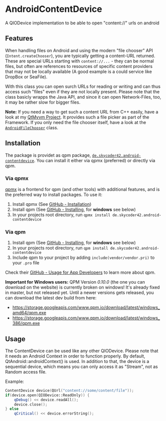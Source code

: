 # AndroidContentDevice
A QIODevice implementation to be able to open "content://" urls on android

## Features
When handling files on Android and using the modern "file chooser" API (`Intent.createChooser`), you are typically getting a content-URL returned. These are special URLs starting with `content://...` - they can be normal files, but often are references to resources of specific content providers that may not be locally available (A good example is a could service like DropBox or SeaFile).

With this class you can open surch URLs for reading or writing and can thus access such "files" even if they are not locally present. Please note that the class basicly wrapps the Java API, and since it can open Network-Files, too, it may be rather slow for bigger files.

**Note:** If you need a way to get such a content URL from C++ easily, have a look at my [QtMvvm Project](https://github.com/Skycoder42/QtMvvm). It provides such a file picker as part of the Framework. If you only need the file chooser itself, have a look at the [`AndroidFileChooser`](https://github.com/Skycoder42/QtMvvm/blob/master/src/imports/mvvmquick/androidfilechooser.h) class.

## Installation
The package is providet as qpm  package, [`de.skycoder42.android-contentdevice`](https://www.qpm.io/packages/de.skycoder42.android-contentdevice/index.html). You can install it either via qpmx (preferred) or directly via qpm.

### Via qpmx
[qpmx](https://github.com/Skycoder42/qpmx) is a frontend for qpm (and other tools) with additional features, and is the preferred way to install packages. To use it:

1. Install qpmx (See [GitHub - Installation](https://github.com/Skycoder42/qpmx#installation))
2. Install qpm (See [GitHub - Installing](https://github.com/Cutehacks/qpm/blob/master/README.md#installing), for **windows** see below)
3. In your projects root directory, run `qpmx install de.skycoder42.android-contentdevice`

### Via qpm

1. Install qpm (See [GitHub - Installing](https://github.com/Cutehacks/qpm/blob/master/README.md#installing), for **windows** see below)
2. In your projects root directory, run `qpm install de.skycoder42.android-contentdevice`
3. Include qpm to your project by adding `include(vendor/vendor.pri)` to your `.pro` file

Check their [GitHub - Usage for App Developers](https://github.com/Cutehacks/qpm/blob/master/README.md#usage-for-app-developers) to learn more about qpm.

**Important for Windows users:** QPM Version *0.10.0* (the one you can download on the website) is currently broken on windows! It's already fixed in master, but not released yet. Until a newer versions gets released, you can download the latest dev build from here:
- https://storage.googleapis.com/www.qpm.io/download/latest/windows_amd64/qpm.exe
- https://storage.googleapis.com/www.qpm.io/download/latest/windows_386/qpm.exe

## Usage
The ContentDevice can be used like any other QIODevice. Please note that it needs an Android Context in order to function properly. By default, QtAndroid::androidContext() is used. In addition to that, the device is a sequential device, which means you can only access it as "Stream", not as Random access file.

Example:
```cpp
ContentDevice device(QUrl("content://some/content/file"));
if(device.open(QIODevice::ReadOnly)) {
	qDebug() << device.readAll();
	device.close();
} else
	qCritical() << device.errorString();
```